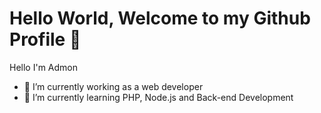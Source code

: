 # Hello World, Welcome to my Github Profile 👋

Hello I'm Admon
- 🔭 I’m currently working as a web developer
- 🌱 I’m currently learning PHP, Node.js and Back-end Development

<!--
**admon1123/admon1123** is a ✨ _special_ ✨ repository because its `README.md` (this file) appears on your GitHub profile.

Here are some ideas to get you started:

- 🔭 I’m currently working on ...
- 🌱 I’m currently learning ...
- 👯 I’m looking to collaborate on ...
- 🤔 I’m looking for help with ...
- 💬 Ask me about ...
- 📫 How to reach me: ...
- 😄 Pronouns: ...
- ⚡ Fun fact: ...
-->
